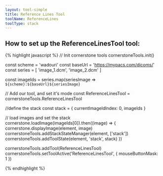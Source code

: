 ```yaml
---
layout: tool-simple
title: Reference Lines Tool
toolName: ReferenceLines
toolType: stack
---
```



<h2 class="title is-2">How to set up the ReferenceLinesTool tool:</h2>

{% highlight javascript %}
// Init cornerstone tools
cornerstoneTools.init()

const scheme = 'wadouri'
const baseUrl = 'https://mypacs.com/dicoms/'
const series = [
    'image_1.dcm',
    'image_2.dcm'
]

const imageIds = series.map(seriesImage => `${scheme}:${baseUrl}${seriesImage}`

// Add our tool, and set it's mode
const ReferenceLinesTool = cornerstoneTools.ReferenceLinesTool

//define the stack
const stack = {
  currentImageIdIndex: 0,
  imageIds
}

// load images and set the stack
cornerstone.loadImage(imageIds[0]).then((image) => {
  cornerstone.displayImage(element, image)
  cornerstoneTools.addStackStateManager(element, ['stack'])
  cornerstoneTools.addToolState(element, 'stack', stack)
})

cornerstoneTools.addTool(ReferenceLinesTool)
cornerstoneTools.setToolActive('ReferenceLinesTool', { mouseButtonMask: 1 })

{% endhighlight %}
